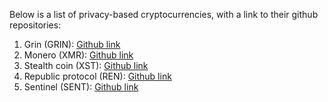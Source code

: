 Below is a list of privacy-based cryptocurrencies, with a link to their github repositories:

1) Grin (GRIN): [Github link](https://github.com/mimblewimble)
2) Monero (XMR): [Github link](https://github.com/monero-project)
3) Stealth coin (XST): [Github link](https://github.com/StealthSend)
4) Republic protocol (REN): [Github link](https://github.com/renproject)
5) Sentinel (SENT): [Github link](https://github.com/sentinel-official)
